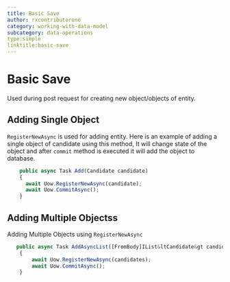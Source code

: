 ```yaml
---
title: Basic Save
author: rxcontributorone
category: working-with-data-model
subcategory: data-operations 
type:simple
linktitle:basic-save
---
```


# Basic Save

Used during post request for creating new object/objects of entity.

## Adding Single Object
`RegisterNewAsync` is used for adding entity. Here is an example of adding a single object of candidate using this method, It will change state of the object and after `commit` method is executed it will add the object to database. 

````js
    public async Task Add(Candidate candidate)
    {
      await Uow.RegisterNewAsync(candidate);
      await Uow.CommitAsync();      
    }
````

## Adding Multiple Objectss
Adding Multiple Objects using `RegisterNewAsync`

````js
   public async Task AddAsyncList([FromBody]IList&ltCandidate&gt candidates)
    {
        await Uow.RegisterNewAsync(candidates);
        await Uow.CommitAsync();
    }
````

